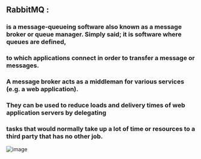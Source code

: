 ## RabbitMQ :
### is a message-queueing software also known as a message broker or queue manager. Simply said; it is software where queues are defined,
### to which applications connect in order to transfer a message or messages.
### A message broker acts as a middleman for various services (e.g. a web application).
### They can be used to reduce loads and delivery times of web application servers by delegating
### tasks that would normally take up a lot of time or resources to a third party that has no other job.

![image](https://github.com/AhmedSaberKhalil/RabbitMq/assets/89740052/1003e146-c474-4315-83e7-61672870e843)




